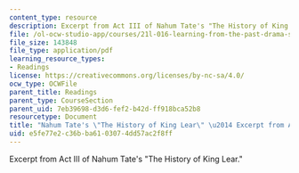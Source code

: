 ```yaml
---
content_type: resource
description: Excerpt from Act III of Nahum Tate's "The History of King Lear."
file: /ol-ocw-studio-app/courses/21l-016-learning-from-the-past-drama-science-performance-spring-2009/e5fe77e2c36bba6103074dd57ac2f8ff_MIT21L_016s09_read05_lear_tate.pdf
file_size: 143848
file_type: application/pdf
learning_resource_types:
- Readings
license: https://creativecommons.org/licenses/by-nc-sa/4.0/
ocw_type: OCWFile
parent_title: Readings
parent_type: CourseSection
parent_uid: 7eb39698-d3d6-fef2-b42d-ff918bca52b8
resourcetype: Document
title: "Nahum Tate's \"The History of King Lear\" \u2014 Excerpt from Act III "
uid: e5fe77e2-c36b-ba61-0307-4dd57ac2f8ff
---
```

Excerpt from Act III of Nahum Tate's "The History of King Lear."